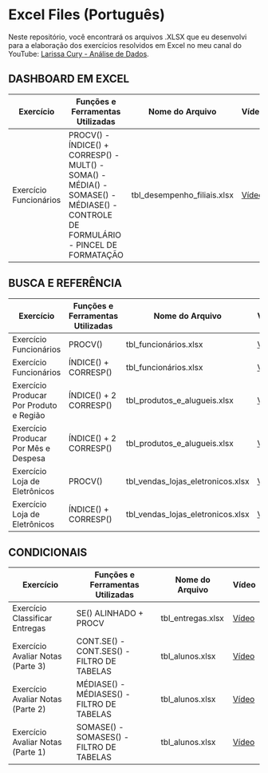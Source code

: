 # Excel Files (Português)

Neste repositório, você encontrará os arquivos .XLSX que eu desenvolvi para a elaboração dos exercícios resolvidos em Excel no meu canal do YouTube: [Larissa Cury - Análise de Dados](https://www.youtube.com/@LarissaCuryAn%C3%A1lisedeDados).

## DASHBOARD EM EXCEL

| Exercício                     |  Funções e Ferramentas Utilizadas | Nome do Arquivo             | Vídeo                                                  |
|-------------------------------|---------------------|------------------------------|--------------------------------------------------------|
| Exercício Funcionários | PROCV() - ÍNDICE()  + CORRESP() - MULT() - SOMA() - MÉDIA() - SOMASE() - MÉDIASE() - CONTROLE DE FORMULÁRIO - PINCEL DE FORMATAÇÃO | tbl_desempenho_filiais.xlsx| [Vídeo](https://youtu.be/-RqBhoNAcMQ?si=XZATng_xq3dvTe3Y) |

## BUSCA E REFERÊNCIA

| Exercício                     |  Funções e Ferramentas Utilizadas | Nome do Arquivo             | Vídeo                                                  |
|-------------------------------|---------------------|------------------------------|--------------------------------------------------------|
| Exercício Funcionários | PROCV()   | tbl_funcionários.xlsx| [Vídeo](https://www.youtube.com/watch?v=TT5IkEQbSKA&list=PL_Y0CfaxOPZJPfZaXTk17sksNGy6OrLq_&index=3) |
| Exercício Funcionários | ÍNDICE() + CORRESP()             | tbl_funcionários.xlsx| [Vídeo](https://www.youtube.com/watch?v=sx8PKO7m5dA&list=PL_Y0CfaxOPZJPfZaXTk17sksNGy6OrLq_&index=5) |
| Exercício Producar Por Produto e Região | ÍNDICE() + 2 CORRESP() | tbl_produtos_e_alugueis.xlsx| [Vídeo](https://www.youtube.com/watch?v=sldG6kw_QH4&t=24s) |
| Exercício Producar Por Mês e Despesa | ÍNDICE() + 2 CORRESP() | tbl_produtos_e_alugueis.xlsx| [Vídeo](https://www.youtube.com/watch?v=sldG6kw_QH4&t=24s) |
| Exercício Loja de Eletrônicos | PROCV()             | tbl_vendas_lojas_eletronicos.xlsx| [Vídeo](https://www.youtube.com/watch?v=8slNrt9rheY&t=29s) |
| Exercício Loja de Eletrônicos | ÍNDICE() + CORRESP()    | tbl_vendas_lojas_eletronicos.xlsx| [Vídeo](https://www.youtube.com/watch?v=N5P-qs-ckX0) |

## CONDICIONAIS

| Exercício                     | Funções e Ferramentas Utilizadas | Nome do Arquivo             | Vídeo                                                  |
|-------------------------------|---------------------|------------------------------|--------------------------------------------------------|
| Exercício Classificar Entregas  | SE() ALINHADO + PROCV  | tbl_entregas.xlsx| [Vídeo](https://youtu.be/dKnCHhca0Ow) |
| Exercício Avaliar Notas (Parte 3)| CONT.SE() - CONT.SES() - FILTRO DE TABELAS | tbl_alunos.xlsx| [Vídeo](https://youtu.be/CDDVCzOpTog?si=DD0SvZDPx8Rk_fs_) |
| Exercício Avaliar Notas (Parte 2) | MÉDIASE() - MÉDIASES() - FILTRO DE TABELAS | tbl_alunos.xlsx| [Vídeo](https://youtu.be/Pw6XMEXAG3c?si=E742NmFsr1GNZa2v) |
| Exercício Avaliar Notas (Parte 1) | SOMASE() - SOMASES() - FILTRO DE TABELAS | tbl_alunos.xlsx| [Vídeo](https://youtu.be/zHRKzui-dnI?si=driJiP0t4hA0kczf) |

